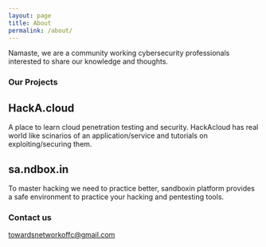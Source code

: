```yaml
---
layout: page
title: About
permalink: /about/
---
```


Namaste, we are a community working cybersecurity professionals interested to share our knowledge and thoughts.

### Our Projects

## HackA.cloud
A place to learn cloud penetration testing and security. 
HackAcloud has real world like scinarios of an application/service and tutorials on exploiting/securing them.

## sa.ndbox.in
To master hacking we need to practice better, sandboxin platform provides a safe environment to practice your hacking and pentesting tools.

### Contact us

[towardsnetworkoffc@gmail.com](mailto:towardsnetworkoffc@gmail.com)
